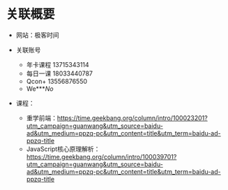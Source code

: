 # 关联概要

* 网站：极客时间

* 关联账号
    + 年卡课程        13715343114        
    + 每日一课        18033440787        
    + Qcon+        13556876550        
    + We****No*

* 课程：
    + 重学前端：https://time.geekbang.org/column/intro/100023201?utm_campaign=guanwang&utm_source=baidu-ad&utm_medium=ppzq-pc&utm_content=title&utm_term=baidu-ad-ppzq-title
    + JavaScript核心原理解析：https://time.geekbang.org/column/intro/100039701?utm_campaign=guanwang&utm_source=baidu-ad&utm_medium=ppzq-pc&utm_content=title&utm_term=baidu-ad-ppzq-title

